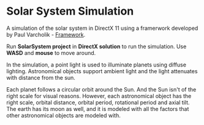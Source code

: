# Solar System Simulation

A simulation of the solar system in DirectX 11 using a framerwork developed by Paul Varcholik - [Framework](https://bitbucket.org/pvarcholik/directx-essentials-livelessons).

Run **SolarSystem project** in **DirectX solution** to run the simulation. Use **WASD** and **mouse** to move around.

In the simulation, a point light is used to illuminate planets using diffuse lighting. Astronomical objects support ambient light and the light attenuates with distance from the sun.

Each planet follows a circular orbit around the Sun. And the Sun isn't of the right scale for visual reasons. However, each astronomical object has the right scale, orbital distance, orbital period, rotational period and axial tilt. The earth has its moon as well, and it is modeled with all the factors that other astronomical objects are modeled with.
